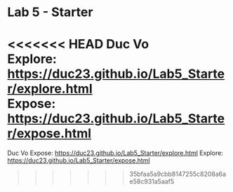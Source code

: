 # Lab 5 - Starter
<<<<<<< HEAD
Duc Vo <br>
Explore: https://duc23.github.io/Lab5_Starter/explore.html
<br>
Expose: https://duc23.github.io/Lab5_Starter/expose.html
=======
Duc Vo
Expose: 
https://duc23.github.io/Lab5_Starter/explore.html
Explore: 
https://duc23.github.io/Lab5_Starter/expose.html
>>>>>>> 35bfaa5a9cbb8147255c8208a6ae58c931a5aaf5
